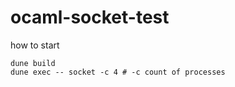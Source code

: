 # ocaml-socket-test

how to start

```shell
dune build
dune exec -- socket -c 4 # -c count of processes
```
